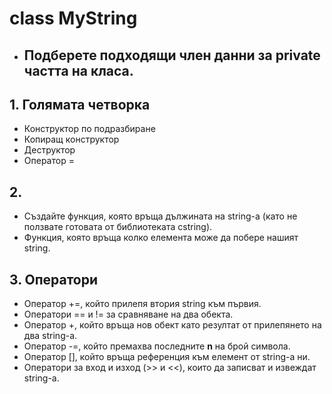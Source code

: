# class MyString

* ## Подберете подходящи член данни за private частта на класа.

 ## **1**.  Голямата четворка
 * Конструктор по подразбиране
 * Копиращ конструктор
 * Деструктор
 * Оператор =

 ## **2**.
 * Създайте функция, която връща дължината на string-a (като не ползвате готовата от библиотеката cstring).
 * Функция, която връща колко елемента може да побере нашият string.


 ## **3**. Оператори
* Оператор +=, който прилепя втория string към първия.
* Оператори == и != за сравняване на два обектa.
* Оператор +, който връща нов обект като резултат от прилепянето на два string-a.
* Оператор -=, който премахва последните **n** на брой символа.
* Оператор [], който връща референция към елемент от string-a ни.
* Оператори за вход и изход (>> и <<), които да записват и извеждат string-a.
